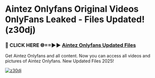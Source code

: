 # Aintez Onlyfans Original Videos 0nlyFans Leaked - Files Updated! (z30dj)

<h3>🔴 CLICK HERE 🌐==►► <a href="https://tinyurl.com/ehrbuxhb" rel="nofollow">Aintez Onlyfans Updated Files</a></h3>

Get Aintez Onlyfans and all content. Now you can access all videos and pictures of Aintez Onlyfans. New Updated Files 2025!

[![z30dj](https://i.imgur.com/lVYEuWS.gif)](https://tinyurl.com/ehrbuxhb)

